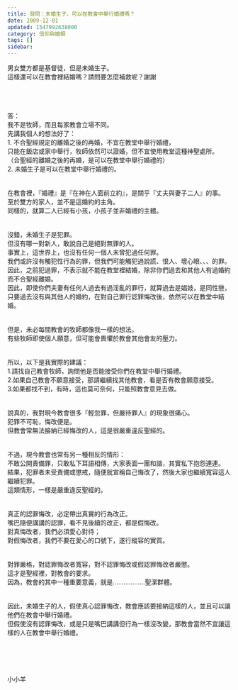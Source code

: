 ```yaml
---
title: 發問：未婚生子，可以在教會中舉行婚禮嗎？
date: 2009-12-01
updated: 1547992638000
category: 信仰與婚姻
tags: []
sidebar: 
---
```


<p>男女雙方都是基督徒，但是未婚生子。<br/>這樣還可以在教會裡結婚嗎？請問要怎麼補救呢？謝謝<br/><!--more--> <br/><br/><br/><br/>答：<br/>我不是牧師，而且每家教會立場不同。<br/>先講我個人的想法好了：<br/>1.	不合聖經規定的離婚之後的再婚，不宜在教堂中舉行婚禮，<br/>只能在飯店或家中舉行，牧師依然可以證婚，但不宜使用教堂這種神聖處所。<br/> （合聖經的離婚之後的再婚，是可以在教堂中舉行婚禮的） <br/>2. 未婚生子是可以在教堂中舉行婚禮的。<br/> <br/><br/>在教會裡，『婚禮』是『在神在人面前立約』，是關乎『丈夫與妻子二人』的事。<br/>至於雙方的家人，並不是這婚約的主角。<br/>同樣的，就算二人已經有小孩，小孩子並非婚禮的主體。<br/><br/> <br/>沒錯，未婚生子是犯罪。<br/>但沒有哪一對新人，敢說自己是絕對無罪的人。<br/>事實上，這世界上，也沒有任何一個人未曾犯過任何罪。<br/>我們或許沒有觸犯性行為的罪，但我們可能觸犯過說謊、恨人、壞心眼、、、的罪。<br/>因此，之前犯過罪，不表示就不能在教堂裡結婚，除非你們過去和其他人有過婚約而不合聖經離婚。<br/>因此，即使你們夫妻有任何人過去有過淫亂的罪行，就算過去是娼妓，是同性戀，<br/>只要過去沒有與其他人的婚約，在對自己罪行認罪悔改後，依然可以在教堂中結婚。<br/><br/> <br/>但是，未必每間教會的牧師都像我一樣的想法。<br/>有些牧師即使個人願意，但可能會畏懼於教會其他會友的壓力。<br/><br/> <br/>所以，以下是我實際的建議：<br/>1.請找自己教會牧師，詢問他是否能接受你們在教堂中舉行婚禮。<br/>2.如果自己教會不願意接受，那請繼續找其他教會，看是否有教會願意接受。<br/>3.如果都找不到，有時，這也莫可奈何，只能照教會意見去做。<br/><br/> <br/>說真的，我對現今教會很多『輕忽罪，但嚴待罪人』的現象很痛心。<br/>犯罪不可恥，悔改便是。<br/>但教會常無法接納已經悔改的人，這是很嚴重違反聖經的。<br/><br/><br/>不過，現今教會也常有另一種相反的情形：<br/>不敢公開責備罪，只敢私下耳語相傳，大家表面一團和諧，其實私下抱怨連連。<br/>結果，犯罪者未受責備或懲戒，隨便就宣稱自己悔改了，然後大家也繼續寬容這人繼續犯罪。<br/>這類情形，一樣是嚴重違反聖經的。<br/><br/><br/>真正的認罪悔改，必定帶出真實的行為改正。<br/>嘴巴隨便講講的認罪，看不見後續的改正，都是假悔改。<br/>對真悔改者，我們必須愛心對待；<br/>對假悔改者，我們不要在愛心的口號下，遂行縱容的實質。<br/><br/><br/>對罪嚴格，對認罪悔改者寬容，對不認罪悔改或假認罪悔改者嚴懲。<br/>這才是聖經裡，對教會的要求。<br/>因為，教會的其中一種重要意義，就是………………聖潔群體。<br/><br/><br/>因此，未婚生子的人，假使真心認罪悔改，教會應該要接納這樣的人，並且可以讓他們在教會中舉行婚禮。<br/>但假使沒有認罪悔改，或是只是嘴巴講講但行為一樣沒改變，那教會當然不宜讓這樣的人在教會中舉行婚禮。<br/><br/><br/><br/><br/><br/>小小羊<br/> <br/><br/></p>